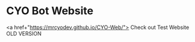 <h1> CYO Bot Website</h1>

<a href+"https://mrcyodev.github.io/CYO-Web/"> Check out Test Website OLD VERSION </a>
